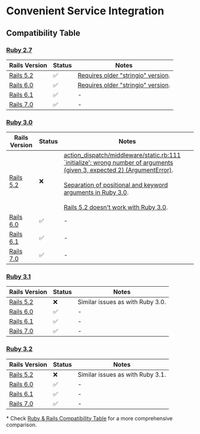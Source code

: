# Convenient Service Integration

## Compatibility Table

### [Ruby 2.7](https://ruby-doc.org/core-2.7.0/)
| **Rails Version** | **Status** | **Notes** |
| - | - | - |
| [Rails 5.2](https://api.rubyonrails.org/v5.2/) | ✅ | [Requires older "stringio" version](https://stackoverflow.com/a/73228547/12201472). |
| [Rails 6.0](https://api.rubyonrails.org/v6.0/) | ✅ | [Requires older "stringio" version](https://stackoverflow.com/a/73228547/12201472). |
| [Rails 6.1](https://api.rubyonrails.org/v6.1/) | ✅ | - |
| [Rails 7.0](https://api.rubyonrails.org/v7.0/) | ✅ | - |

### [Ruby 3.0](https://ruby-doc.org/core-3.0.0/)

| **Rails Version** | **Status** | **Notes** |
| - | - | - |
| [Rails 5.2](https://api.rubyonrails.org/v5.2/) | ❌ | [action_dispatch/middleware/static.rb:111 <br/> `initialize': wrong number of arguments (given 3, expected 2) (ArgumentError)](https://stackoverflow.com/a/66756229/12201472). <br/><br/>[Separation of positional and keyword arguments in Ruby 3.0](https://www.ruby-lang.org/en/news/2019/12/12/separation-of-positional-and-keyword-arguments-in-ruby-3-0/). <br/> <br/> [Rails 5.2 doesn't work with Ruby 3.0](https://github.com/rails/rails/issues/40938). |
| [Rails 6.0](https://api.rubyonrails.org/v6.0/) | ✅ | - |
| [Rails 6.1](https://api.rubyonrails.org/v6.1/) | ✅ | - |
| [Rails 7.0](https://api.rubyonrails.org/v7.0/) | ✅ | - |

### [Ruby 3.1](https://ruby-doc.org/core-3.1.0/)

| **Rails Version** | **Status** | **Notes** |
| - | - | - |
| [Rails 5.2](https://api.rubyonrails.org/v5.2/) | ❌ | Similar issues as with Ruby 3.0. |
| [Rails 6.0](https://api.rubyonrails.org/v6.0/) | ✅ | - |
| [Rails 6.1](https://api.rubyonrails.org/v6.1/) | ✅ | - |
| [Rails 7.0](https://api.rubyonrails.org/v7.0/) | ✅ | - |

### [Ruby 3.2](https://ruby-doc.org/3.2/)

| **Rails Version** | **Status** | **Notes** |
| - | - | - |
| [Rails 5.2](https://api.rubyonrails.org/v5.2/) | ❌ | Similar issues as with Ruby 3.1. |
| [Rails 6.0](https://api.rubyonrails.org/v6.0/) | ✅ | - |
| [Rails 6.1](https://api.rubyonrails.org/v6.1/) | ✅ | - |
| [Rails 7.0](https://api.rubyonrails.org/v7.0/) | ✅ | - |

\* Check [Ruby & Rails Compatibility Table](https://www.fastruby.io/blog/ruby/rails/versions/compatibility-table.html) for a more comprehensive comparison.
